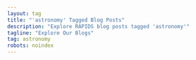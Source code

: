 ```yaml
---
layout: tag
title: "'astronomy' Tagged Blog Posts"
description: "Explore RAPIDS blog posts tagged 'astronomy'"
tagline: "Explore Our Blogs"
tag: astronomy
robots: noindex
---
```

